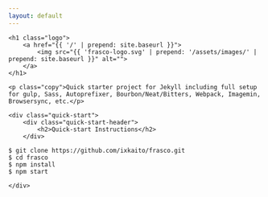 ```yaml
---
layout: default
---
```


<div class="hero">

	<h1 class="logo">
		<a href="{{ '/' | prepend: site.baseurl }}">
			<img src="{{ 'frasco-logo.svg' | prepend: '/assets/images/' | prepend: site.baseurl }}" alt="">
		</a>
	</h1>

	<p class="copy">Quick starter project for Jekyll including full setup for gulp, Sass, Autoprefixer, Bourbon/Neat/Bitters, Webpack, Imagemin, Browsersync, etc.</p>

	<div class="quick-start">
		<div class="quick-start-header">
			<h2>Quick-start Instructions</h2>
		</div>

<div class="highlighter-rouge"><pre class="highlight"><code><span class="gp">$ </span>git clone https://github.com/ixkaito/frasco.git
<span class="gp">$ </span><span class="nb">cd </span>frasco
<span class="gp">$ </span>npm install
<span class="gp">$ </span>npm start
</code></pre>
</div>

	</div>
</div>

